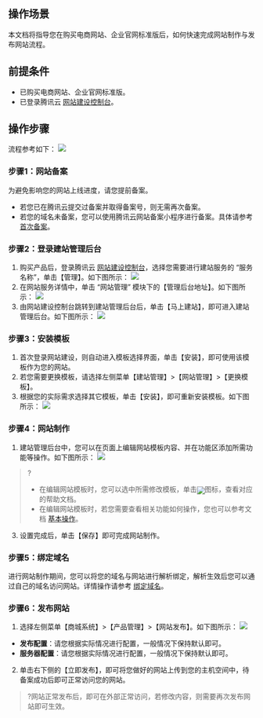 ## 操作场景
本文档将指导您在购买电商网站、企业官网标准版后，如何快速完成网站制作与发布网站流程。

## 前提条件
- 已购买电商网站、企业官网标准版。
- 已登录腾讯云 [网站建设控制台](https://console.cloud.tencent.com/wds)。

## 操作步骤
流程参考如下：
![](https://main.qcloudimg.com/raw/74fd670f09c1a87d74a2156028754f30.png)

### 步骤1：网站备案
为避免影响您的网站上线进度，请您提前备案。
- 若您已在腾讯云提交过备案并取得备案号，则无需再次备案。
- 若您的域名未备案，您可以使用腾讯云网站备案小程序进行备案。具体请参考 [首次备案](https://cloud.tencent.com/document/product/243/37402)。

### 步骤2：登录建站管理后台
1. 购买产品后，登录腾讯云 [网站建设控制台](https://console.cloud.tencent.com/wds)，选择您需要进行建站服务的 “服务名称”，单击【管理】。如下图所示：
![](https://main.qcloudimg.com/raw/d7d5c167d4e1a17b6029c8989ccf0dee.png)
2. 在网站服务详情中，单击 “网站管理” 模块下的【管理后台地址】。如下图所示：
![](https://main.qcloudimg.com/raw/203806e62a544f34d5910a8eeef74e05.png)
3. 由网站建设控制台跳转到建站管理后台后，单击【马上建站】，即可进入建站管理后台。如下图所示：
 ![](https://main.qcloudimg.com/raw/75afea9b41c04f5474395bb3ce5c14e7.png)
 
### 步骤3：安装模板
1. 首次登录网站建设，则自动进入模板选择界面，单击【安装】，即可使用该模板作为您的网站。
2. 若您需要更换模板，请选择左侧菜单【建站管理】>【网站管理】>【更换模板】。
3. 根据您的实际需求选择其它模板，单击【安装】，即可重新安装模板。如下图所示：
![](https://main.qcloudimg.com/raw/d8b14de756a7bcce612276e73bbc6714.png)

### 步骤4：网站制作
1. 建站管理后台中，您可以在页面上编辑网站模板内容、并在功能区添加所需功能等操作。如下图所示：
![](https://main.qcloudimg.com/raw/9bba973d6b483068894c9f613dc9f15a.png)
>?
>- 在编辑网站模板时，您可以选中所需修改模板，单击<span><img src="https://main.qcloudimg.com/raw/efff4328334a2b98f870d61cb4a5d82b.png" style="margin-bottom:-5px;"/></span>图标，查看对应的帮助文档。
>- 在编辑网站模板时，若您需要查看相关功能如何操作，您也可以参考文档 [基本操作](https://cloud.tencent.com/document/product/1276/48436)。
>
3. 设置完成后，单击【保存】即可完成网站制作。

### 步骤5：绑定域名
进行网站制作期间，您可以将您的域名与网站进行解析绑定，解析生效后您可以通过自己的域名访问网站。详情操作请参考 [绑定域名](https://cloud.tencent.com/document/product/1276/48482)。

### 步骤6：发布网站
1. 选择左侧菜单【商城系统】>【产品管理】>【网站发布】。如下图所示：
![](https://main.qcloudimg.com/raw/82e9c68f2f93c4d9ced1535a572d40a7.png)
 - **发布配置**：请您根据实际情况进行配置，一般情况下保持默认即可。
 - **服务器配置**：请您根据实际情况进行配置，一般情况下保持默认即可。
2. 单击右下侧的【立即发布】，即可将您做好的网站上传到您的主机空间中，待备案成功后即可正常访问您的网站。
>?网站正常发布后，即可在外部正常访问，若修改内容，则需要再次发布网站即可生效。

 
